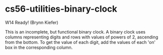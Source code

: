 cs56-utilities-binary-clock
===========================

W14 Ready! (Brynn Kiefer)

This is an incomplete, but functional binary clock.
A binary clock uses columns representing digits and rows with values of powers of 2, ascending from the bottom. To get the value of each digit, add the values of each 'on' box in the corresponding column.
